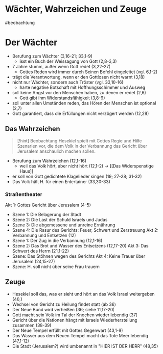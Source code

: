 # Wächter, Wahrzeichen und Zeuge

#beobachtung

# Der Wächter

- Berufung zum Wächter (3,16-21; 33,1-9)
	- isst ein Buch der Weissagung von Gott (2,8-3,3)
- 7 Jahre stumm, außer wenn Gott redet (3,22-27)
	- Gottes Reden wird immer durch Seinen Befehl eingeleitet (vgl. 6,1-2)
- trägt die Verantwortung, wenn er den Gottlosen nicht warnt (3,18)
- nicht nur Wächter, sondern auch Tröster (vgl. 33,10-16)
	- harte negative Botschaft mit Hoffnungsschimmer und Ausweg
- soll keine Angst vor den Menschen haben, zu denen er redet (2,6)
	- Gott gibt ihm Widerstandsfähigkeit (3,8-9)
- soll unter allen Umständen reden, das Hören der Menschen ist optional (2,7)
- Gott garantiert, dass die Erfüllungen nicht verzögert werden (12,28)

## Das Wahrzeichen

> [!hint] Beobachtung
> Hesekiel spielt mit Gottes Regie und Hilfe Szenarien vor, die dem Volk in der Verbannung das Gericht über Jerusalem anschaulich machen sollen.

- Berufung zum Wahrzeichen (12,1-16)
	- weil das Volk hört, aber nicht hört (12,1-2) -> [[Das Widerspenstige Haus]]
- er soll von Gott gedichtete Klagelieder singen (19; 27-28; 31-32)
- Das Volk hält H. für einen Entertainer (33,30-33)

### Straßentheater

Akt 1: Gottes Gericht über Jerusalem (4-5)
- Szene 1: Die Belagerung der Stadt
- Szene 2: Die Last der Schuld Israels und Judas
- Szene 3: Die abgemessene und unreine Ernährung
- Szene 4: Die Rasur des Gerichts: Feuer, Schwert und Zerstreuung
Akt 2: Verbannung und Entsetzen (12)
- Szene 1: Der Zug in die Verbannung (12,1-16)
- Szene 2: Das Brot und Wasser des Entsetzens (12,17-20)
Akt 3: Das Schwert des Herrn (21,1-22)
- Szene: Das Stöhnen wegen des Gerichts 
Akt 4: Keine Trauer über Jerusalem (24,15-27)
- Szene: H. soll nicht über seine Frau trauern

## Zeuge

- Hesekiel soll das, was er sieht und hört an das Volk Israel weitergeben (40,)
- Wechsel von Gericht zu Heilung findet statt (ab 36)
- Der Neue Bund wird verheißen (36; siehe 11,17-20)
- Gott macht sein Volk im Tal der Knochen wieder lebendig (37)
- Gericht über die Nationen hängt mit Israels Wiederherstellung zusammen (38-39)
- Der Neue Tempel erfüllt mit Gottes Gegenwart (43,1-9)
- Das Wasser aus dem Neuen Tempel macht das Tote Meer lebendig (47,1-12)
- Die Stadt (Jerusalem?) wird umbenannt in "HIER IST DER HERR" (48,35)